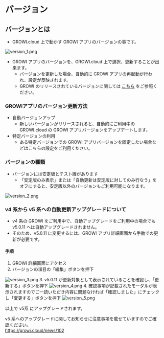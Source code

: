 # バージョン

## バージョンとは

- GROWI.cloud 上で動かす GROWI アプリのバージョンの事です。  
<img :src="$withBase('/assets/images/ja/version_1.png')" alt="version_1.png">

- GROWI アプリのバージョンを、GROWI.cloud 上で選択、更新することが出来ます。
  - バージョンを更新した場合、自動的に GROWI アプリの再起動が行われ、設定が反映されます。
  - GROWI のリリースされているバージョンに関しては [こちら](https://github.com/weseek/growi/releases) をご参照ください。

### GROWIアプリのバージョン更新方法

- 自動バージョンアップ
  - 新しいバージョンがリリースされると、自動的にご利用中の  GROWI.cloud の GROWI アプリバージョンをアップデートします。
- 特定バージョンの利用
  - ある特定バージョンでの GROWI アプリバージョンを固定したい場合などはこちらの設定をご利用ください。

### バージョンの種類

- バージョンには安定版とテスト版があります
  - 「安定版のみ表示」または「自動更新は安定版に対してのみ行なう」をオフにすると、安定版以外のバージョンもご利用可能になります。  
<img :src="$withBase('/assets/images/ja/version_2.png')" alt="version_2.png">

### v4 系から v5 系への自動更新アップグレードについて

- v4 系の GROWI をご利用中で、自動アップグレードをご利用中の場合でも v5.0.11 へは自動アップグレードされません。
- そのため、v5.0.11 に変更するには、GROWI アプリ詳細画面から手動での更新が必要です。

#### 手順

1. GROWI 詳細画面にアクセス
2. バージョンの項目の「編集」ボタンを押下  
<img :src="$withBase('/assets/images/ja/version_3.png')" alt="version_3.png">
3. v5.0.11 が更新対象として表示されていることを確認し、「更新する」ボタンを押下  
<img :src="$withBase('/assets/images/ja/version_4.png')" alt="version_4.png">
<!-- textlint-disable weseek/no-doubled-joshi -->
4. 確認事項が記載されたモーダルが表示されますのでご一読いただき内容に問題なければ「確認しました」にチェックし「変更する」ボタンを押下  
<!-- textlint-enable weseek/no-doubled-joshi -->
<img :src="$withBase('/assets/images/ja/version_5.png')" alt="version_5.png">

以上で v5系 にアップグレードされます。

v5 系へのアップグレードに関してお知らせに注意事項を載せていますのでご確認ください。  
<https://growi.cloud/news/102>
